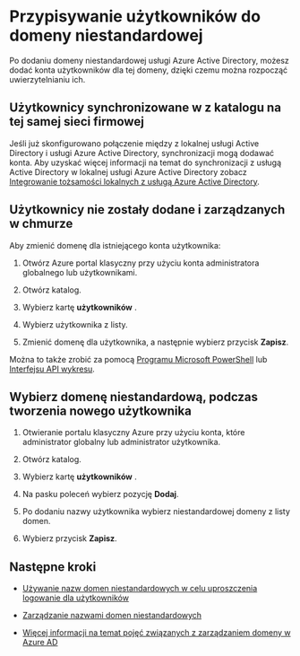 <properties
    pageTitle="Przypisywanie użytkowników do domeny niestandardowej w usłudze Azure Active Directory | Microsoft Azure"
    description="Jak wypełnić domeny niestandardowej w usłudze Active Directory platformy Azure za pomocą kont użytkowników."
    services="active-directory"
    documentationCenter=""
    authors="jeffsta"
    manager="femila"
    editor=""/>

<tags
    ms.service="active-directory"
    ms.workload="identity"
    ms.tgt_pltfrm="na"
    ms.devlang="na"
    ms.topic="article"
    ms.date="10/04/2016"
    ms.author="curtand;jeffsta"/>

# <a name="assign-users-to-a-custom-domain"></a>Przypisywanie użytkowników do domeny niestandardowej

Po dodaniu domeny niestandardowej usługi Azure Active Directory, możesz dodać konta użytkowników dla tej domeny, dzięki czemu można rozpocząć uwierzytelnianiu ich.

## <a name="users-synced-in-from-a-directory-on-your-corporate-network"></a>Użytkownicy synchronizowane w z katalogu na tej samej sieci firmowej

Jeśli już skonfigurowano połączenie między z lokalnej usługi Active Directory i usługi Azure Active Directory, synchronizacji mogą dodawać konta. Aby uzyskać więcej informacji na temat do synchronizacji z usługą Active Directory w lokalnej usługi Azure Active Directory zobacz [Integrowanie tożsamości lokalnych z usługą Azure Active Directory](active-directory-aadconnect.md).

## <a name="users-added-and-managed-in-the-cloud"></a>Użytkownicy nie zostały dodane i zarządzanych w chmurze

Aby zmienić domenę dla istniejącego konta użytkownika:

1.  Otwórz Azure portal klasyczny przy użyciu konta administratora globalnego lub użytkownikami.

2.  Otwórz katalog.

3.  Wybierz kartę **użytkowników** .

4.  Wybierz użytkownika z listy.

5.  Zmienić domenę dla użytkownika, a następnie wybierz przycisk **Zapisz**.

Można to także zrobić za pomocą [Programu Microsoft PowerShell](https://msdn.microsoft.com/library/azure/e1ef403f-3347-4409-8f46-d72dafa116e0#BKMK_ManageDomains) lub [Interfejsu API wykresu](https://msdn.microsoft.com/Library/Azure/Ad/Graph/api/domains-operations).

## <a name="select-a-custom-domain-when-creating-a-new-user"></a>Wybierz domenę niestandardową, podczas tworzenia nowego użytkownika

1.  Otwieranie portalu klasyczny Azure przy użyciu konta, które administrator globalny lub administrator użytkownika.

2.  Otwórz katalog.

3.  Wybierz kartę **użytkowników** .

4.  Na pasku poleceń wybierz pozycję **Dodaj**.

5.  Po dodaniu nazwy użytkownika wybierz niestandardowej domeny z listy domen.

6.  Wybierz przycisk **Zapisz**.

## <a name="next-steps"></a>Następne kroki

-   [Używanie nazw domen niestandardowych w celu uproszczenia logowanie dla użytkowników](active-directory-add-domain.md)

-   [Zarządzanie nazwami domen niestandardowych](active-directory-add-manage-domain-names.md)

-   [Więcej informacji na temat pojęć związanych z zarządzaniem domeny w Azure AD](active-directory-add-domain-concepts.md)
